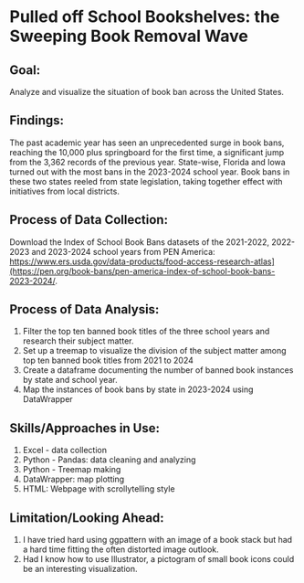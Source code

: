 # Pulled off School Bookshelves: the Sweeping Book Removal Wave

## Goal:
Analyze and visualize the situation of book ban across the United States.

## Findings:
The past academic year has seen an unprecedented surge in book bans, reaching the 10,000 plus springboard for the first time, a significant jump from the 3,362 records of the previous year. State-wise, Florida and Iowa turned out with the most bans in the 2023-2024 school year. Book bans in these two states reeled from state legislation, taking together effect with initiatives from local districts. 

## Process of Data Collection:
Download the Index of School Book Bans datasets of the 2021-2022, 2022-2023 and 2023-2024 school years from PEN America: https://www.ers.usda.gov/data-products/food-access-research-atlas](https://pen.org/book-bans/pen-america-index-of-school-book-bans-2023-2024/.
   
## Process of Data Analysis:
1. Filter the top ten banned book titles of the three school years and research their subject matter.
2. Set up a treemap to visualize the division of the subject matter among top ten banned book titles from 2021 to 2024
3. Create a dataframe documenting the number of banned book instances by state and school year.
4. Map the instances of book bans by state in 2023-2024 using DataWrapper

## Skills/Approaches in Use:
1. Excel - data collection
2. Python - Pandas: data cleaning and analyzing
3. Python - Treemap making
4. DataWrapper: map plotting
5. HTML: Webpage with scrollytelling style

## Limitation/Looking Ahead:
1. I have tried hard using ggpattern with an image of a book stack but had a hard time fitting the often distorted image outlook.
2. Had I know how to use Illustrator, a pictogram of small book icons could be an interesting visualization. 
